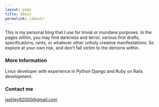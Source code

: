 ```yaml
---
layout: page
title: About
permalink: /about/
---
```


This is my personal blog that I use for trivial or mundane purposes. In the pages 
within, you may find darkness and terror, various first drafts, specifications, 
rants, or whatever other unholy creative manifestations. So explore at your own risk,
and don't fall victim to the demons within.

### More Information

Linux developer with experience in Python Django and Ruby on Rails development.

### Contact me

[jashley82000@gmail.com](mailto:jashley82000@gmail.com)
